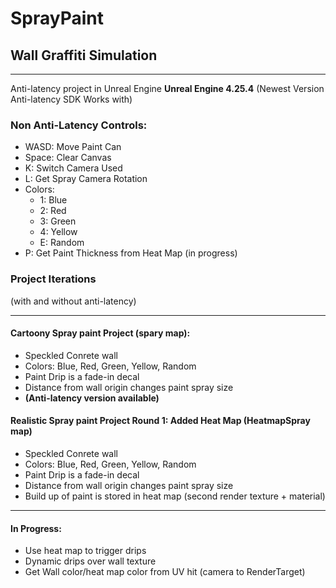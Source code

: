 # SprayPaint
## Wall Graffiti Simulation
________________________________
Anti-latency project in Unreal Engine
**Unreal Engine 4.25.4** (Newest Version Anti-latency SDK Works with)

### Non Anti-Latency Controls:

- WASD: Move Paint Can
- Space: Clear Canvas
- K: Switch Camera Used
- L: Get Spray Camera Rotation
- Colors:
  - 1: Blue
  - 2: Red
  - 3: Green
  - 4: Yellow
  - E: Random
- P: Get Paint Thickness from Heat Map (in progress)

### Project Iterations 
(with and without anti-latency)
_________________________________

#### Cartoony Spray paint Project (spary map):
- Speckled Conrete wall
- Colors: Blue, Red, Green, Yellow, Random
- Paint Drip is a fade-in decal
- Distance from wall origin changes paint spray size
- **(Anti-latency version available)**

#### Realistic Spray paint Project Round 1: Added Heat Map (HeatmapSpray map)
- Speckled Conrete wall
- Colors: Blue, Red, Green, Yellow, Random
- Paint Drip is a fade-in decal
- Distance from wall origin changes paint spray size
- Build up of paint is stored in heat map (second render texture + material)

_________________________________

#### In Progress:

- Use heat map to trigger drips
- Dynamic drips over wall texture
- Get Wall color/heat map color from UV hit (camera to RenderTarget)






